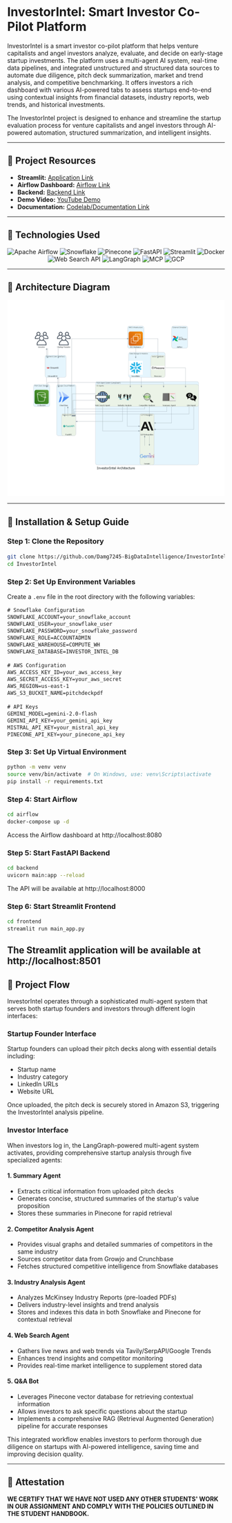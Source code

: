 # InvestorIntel: Smart Investor Co-Pilot Platform

InvestorIntel is a smart investor co-pilot platform that helps venture capitalists and angel investors analyze, evaluate, and decide on early-stage startup investments. The platform uses a multi-agent AI system, real-time data pipelines, and integrated unstructured and structured data sources to automate due diligence, pitch deck summarization, market and trend analysis, and competitive benchmarking. It offers investors a rich dashboard with various AI-powered tabs to assess startups end-to-end using contextual insights from financial datasets, industry reports, web trends, and historical investments.

The InvestorIntel project is designed to enhance and streamline the startup evaluation process for venture capitalists and angel investors through AI-powered automation, structured summarization, and intelligent insights.

---

## **📌 Project Resources**
- **Streamlit:** [Application Link](http://34.85.173.233:8501/)
- **Airflow Dashboard:** [Airflow Link](http://34.44.200.7:8080/)
- **Backend:** [Backend Link](https://investorintel-backend-299824117494.us-east4.run.app/)
- **Demo Video:** [YouTube Demo](https://youtu.be/Fjgoe4PK9Uc)
- **Documentation:** [Codelab/Documentation Link](https://codelabs-preview.appspot.com/?file_id=1DAQgdaG6QE0N1GGwdIrf04m-IIFwZIo1U9bLJ6JgNRk#0)

---

## **📌 Technologies Used**
<p align="center">
  <img src="https://img.shields.io/badge/-Apache_Airflow-017CEE?style=for-the-badge&logo=apache-airflow&logoColor=white" alt="Apache Airflow">
  <img src="https://img.shields.io/badge/-Snowflake-007FFF?style=for-the-badge" alt="Snowflake">
  <img src="https://img.shields.io/badge/-Pinecone-734BD4?style=for-the-badge" alt="Pinecone">
  <img src="https://img.shields.io/badge/-FastAPI-009688?style=for-the-badge&logo=fastapi&logoColor=white" alt="FastAPI">
  <img src="https://img.shields.io/badge/-Streamlit-FF4B4B?style=for-the-badge&logo=streamlit&logoColor=white" alt="Streamlit">
  <img src="https://img.shields.io/badge/-Docker-2496ED?style=for-the-badge&logo=docker&logoColor=white" alt="Docker">
  <img src="https://img.shields.io/badge/-Web_Search-FFA500?style=for-the-badge" alt="Web Search API">
  <img src="https://img.shields.io/badge/-LangGraph-4B0082?style=for-the-badge" alt="LangGraph">
  <img src="https://img.shields.io/badge/-MCP-00B050?style=for-the-badge" alt="MCP">
  <img src="https://img.shields.io/badge/-Google_Cloud-4285F4?style=for-the-badge&logo=google-cloud&logoColor=white" alt="GCP">
</p>

---

## **📌 Architecture Diagram**
<p align="center">
  <img src="https://github.com/Damg7245-BigDataIntelligence/InvestorIntel.Ai/blob/main/architecture-diagram/investorintel_architecture.png" alt="Architecture Diagram" width="600">
</p>

---
## **📌 Installation & Setup Guide**

### **Step 1: Clone the Repository**
```bash
git clone https://github.com/Damg7245-BigDataIntelligence/InvestorIntel.Ai.git
cd InvestorIntel
```

### **Step 2: Set Up Environment Variables**
Create a `.env` file in the root directory with the following variables:
```
# Snowflake Configuration
SNOWFLAKE_ACCOUNT=your_snowflake_account
SNOWFLAKE_USER=your_snowflake_user
SNOWFLAKE_PASSWORD=your_snowflake_password
SNOWFLAKE_ROLE=ACCOUNTADMIN
SNOWFLAKE_WAREHOUSE=COMPUTE_WH
SNOWFLAKE_DATABASE=INVESTOR_INTEL_DB

# AWS Configuration
AWS_ACCESS_KEY_ID=your_aws_access_key
AWS_SECRET_ACCESS_KEY=your_aws_secret
AWS_REGION=us-east-1
AWS_S3_BUCKET_NAME=pitchdeckpdf

# API Keys
GEMINI_MODEL=gemini-2.0-flash
GEMINI_API_KEY=your_gemini_api_key
MISTRAL_API_KEY=your_mistral_api_key
PINECONE_API_KEY=your_pinecone_api_key
```

### **Step 3: Set Up Virtual Environment**
```bash
python -m venv venv
source venv/bin/activate  # On Windows, use: venv\Scripts\activate
pip install -r requirements.txt
```

### **Step 4: Start Airflow**
```bash
cd airflow
docker-compose up -d
```
Access the Airflow dashboard at http://localhost:8080

### **Step 5: Start FastAPI Backend**
```bash
cd backend
uvicorn main:app --reload
```
The API will be available at http://localhost:8000

### **Step 6: Start Streamlit Frontend**
```bash
cd frontend
streamlit run main_app.py
```
The Streamlit application will be available at http://localhost:8501
----------------
## **📌 Project Flow**

InvestorIntel operates through a sophisticated multi-agent system that serves both startup founders and investors through different login interfaces:

### **Startup Founder Interface**
Startup founders can upload their pitch decks along with essential details including:
- Startup name
- Industry category
- LinkedIn URLs
- Website URL

Once uploaded, the pitch deck is securely stored in Amazon S3, triggering the InvestorIntel analysis pipeline.

### **Investor Interface**
When investors log in, the LangGraph-powered multi-agent system activates, providing comprehensive startup analysis through five specialized agents:

#### **1. Summary Agent**
- Extracts critical information from uploaded pitch decks
- Generates concise, structured summaries of the startup's value proposition
- Stores these summaries in Pinecone for rapid retrieval

#### **2. Competitor Analysis Agent**
- Provides visual graphs and detailed summaries of competitors in the same industry
- Sources competitor data from Growjo and Crunchbase
- Fetches structured competitive intelligence from Snowflake databases

#### **3. Industry Analysis Agent**
- Analyzes McKinsey Industry Reports (pre-loaded PDFs)
- Delivers industry-level insights and trend analysis
- Stores and indexes this data in both Snowflake and Pinecone for contextual retrieval

#### **4. Web Search Agent**
- Gathers live news and web trends via Tavily/SerpAPI/Google Trends
- Enhances trend insights and competitor monitoring
- Provides real-time market intelligence to supplement stored data

#### **5. Q&A Bot**
- Leverages Pinecone vector database for retrieving contextual information
- Allows investors to ask specific questions about the startup
- Implements a comprehensive RAG (Retrieval Augmented Generation) pipeline for accurate responses

This integrated workflow enables investors to perform thorough due diligence on startups with AI-powered intelligence, saving time and improving decision quality.

---

## **📌 Attestation**
**WE CERTIFY THAT WE HAVE NOT USED ANY OTHER STUDENTS' WORK IN OUR ASSIGNMENT AND COMPLY WITH THE POLICIES OUTLINED IN THE STUDENT HANDBOOK.**
